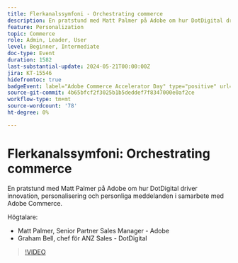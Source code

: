 ```yaml
---
title: Flerkanalssymfoni - Orchestrating commerce
description: En pratstund med Matt Palmer på Adobe om hur DotDigital driver innovation, personalisering och personliga meddelanden i samarbete med Adobe Commerce.
feature: Personalization
topic: Commerce
role: Admin, Leader, User
level: Beginner, Intermediate
doc-type: Event
duration: 1582
last-substantial-update: 2024-05-21T00:00:00Z
jira: KT-15546
hidefromtoc: true
badgeEvent: label="Adobe Commerce Accelerator Day" type="positive" url="https://experienceleague.adobe.com/en/docs/events/apac-commerce-recordings/2024/accelerator-day/overview.html"
source-git-commit: 4b65bfcf2f3025b1b5deddef7f8347000e0af2ce
workflow-type: tm+mt
source-wordcount: '78'
ht-degree: 0%

---
```



# Flerkanalssymfoni: Orchestrating commerce

En pratstund med Matt Palmer på Adobe om hur DotDigital driver innovation, personalisering och personliga meddelanden i samarbete med Adobe Commerce.

Högtalare:

+ Matt Palmer, Senior Partner Sales Manager - Adobe
+ Graham Bell, chef för ANZ Sales - DotDigital

>[!VIDEO](https://video.tv.adobe.com/v/3429273/?learn=on)
